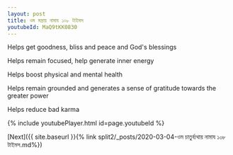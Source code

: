 ```yaml
---
layout: post
title: ওম মন্ত্রায় নামায ১০৮ টাইমস
youtubeId: MaQ9tKK0830
---
```

 
 
Helps get goodness, bliss and peace and God's blessings
 
Helps remain focused, help generate inner energy 
 
Helps boost physical and mental health 
 
Helps remain grounded and generates a sense of gratitude towards the greater power 
 
Helps reduce bad karma
 
 
 
 


{% include youtubePlayer.html id=page.youtubeId %}
 
[Next]({{ site.baseurl }}{% link  split2/_posts/2020-03-04-ওম চাতুর্ব্যথায় নামায ১০৮ টাইমস.md%})
 
